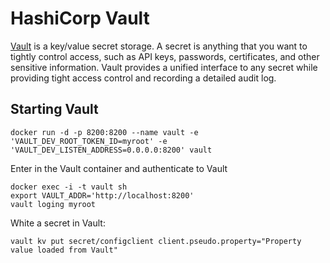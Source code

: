 # HashiCorp Vault

[Vault](https://www.vaultproject.io/docs/commands/) is a key/value secret storage. A secret is anything that you want to tightly control access, such as API keys, passwords, certificates, and other sensitive information. Vault provides a unified interface to any secret while providing tight access control and recording a detailed audit log.

## Starting Vault

```text
docker run -d -p 8200:8200 --name vault -e 'VAULT_DEV_ROOT_TOKEN_ID=myroot' -e 'VAULT_DEV_LISTEN_ADDRESS=0.0.0.0:8200' vault
```

Enter in the Vault container and authenticate to Vault 

```text
docker exec -i -t vault sh
export VAULT_ADDR='http://localhost:8200'
vault loging myroot
```

White a secret in Vault:

```text
vault kv put secret/configclient client.pseudo.property="Property value loaded from Vault"
```

